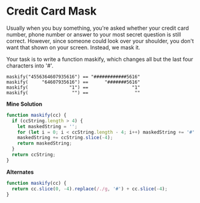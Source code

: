 # Credit Card Mask

Usually when you buy something, you're asked whether your credit card number, phone number or answer to your most secret question is still correct. However, since someone could look over your shoulder, you don't want that shown on your screen. Instead, we mask it.

Your task is to write a function maskify, which changes all but the last four characters into '#'.

    maskify("4556364607935616") == "############5616"
    maskify(     "64607935616") ==      "#######5616"
    maskify(               "1") ==                "1"
    maskify(                "") ==                 ""

**Mine Solution**

```js
function maskify(cc) {
  if (ccString.length > 4) {
    let maskedString = '';
    for (let i = 0; i < ccString.length - 4; i++) maskedString += '#'
    maskedString += ccString.slice(-4);
    return maskedString;
  }
  return ccString;
}
```

**Alternates**

```js
function maskify(cc) {
  return cc.slice(0, -4).replace(/./g, '#') + cc.slice(-4);
}
```